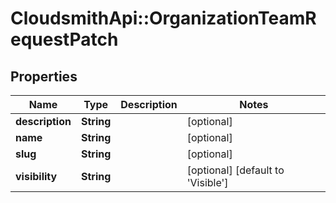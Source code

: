 # CloudsmithApi::OrganizationTeamRequestPatch

## Properties
Name | Type | Description | Notes
------------ | ------------- | ------------- | -------------
**description** | **String** |  | [optional] 
**name** | **String** |  | [optional] 
**slug** | **String** |  | [optional] 
**visibility** | **String** |  | [optional] [default to &#39;Visible&#39;]


